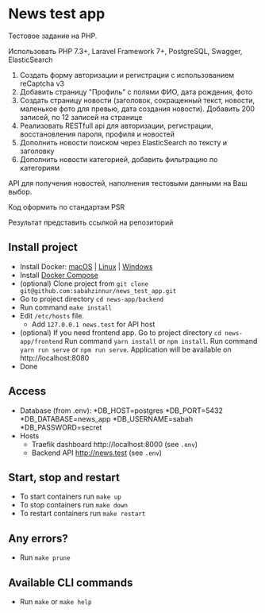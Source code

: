 # News test app

   Тестовое задание на PHP.
   
   Использовать PHP 7.3+, Laravel Framework 7+, PostgreSQL, Swagger, ElasticSearch
    
   1) Создать форму авторизации и регистрации с использованием reCaptcha v3
   2) Добавить страницу "Профиль" с полями ФИО, дата рождения, фото 
   3) Создать страницу новости (заголовок, сокращенный текст, новости, маленькое фото для превью, дата создания новости). 
     Добавить 200 записей, по 12 записей на странице
   4) Реализовать RESTfull api для авторизации, регистрации, восстановления пароля, профиля и новостей
   5) Дополнить новости поиском через ElasticSearch по тексту и заголовку
   6) Дополнить новости категорией, добавить фильтрацию по категориям
    
   API для получения новостей, наполнения тестовыми данными на Ваш выбор. 
    
   Код оформить по стандартам PSR 
    
   Результат представить ссылкой на репозиторий



## Install project
* Install Docker: [macOS](https://hub.docker.com/editions/community/docker-ce-desktop-mac) | [Linux](https://docs.docker.com/engine/install/ubuntu/) | [Windows](https://hub.docker.com/editions/community/docker-ce-desktop-windows)
* Install [Docker Compose](https://docs.docker.com/compose/install/#install-compose)
* (optional) Clone project from `git clone git@github.com:sabahzinnur/news_test_app.git`
* Go to project directory `cd news-app/backend`
* Run command `make install`
* Edit `/etc/hosts` file. 
    * Add `127.0.0.1 news.test` for API host
* (optional) If you need frontend app. Go to project directory `cd news-app/frontend`
    Run command `yarn install` or `npm install`.
    Run command `yarn run serve` or `npm run serve`. Application will be available on http://localhost:8080  
* Done

## Access
* Database (from .env):
    *DB_HOST=postgres
    *DB_PORT=5432
    *DB_DATABASE=news_app
    *DB_USERNAME=sabah
    *DB_PASSWORD=secret
* Hosts
    * Traefik dashboard http://localhost:8000 (see `.env`)    
    * Backend API http://news.test (see `.env`)

## Start, stop and restart
* To start containers run `make up`
* To stop containers run `make down`
* To restart containers run `make restart`

## Any errors?
* Run `make prune`

## Available CLI commands
* Run `make` or `make help`


